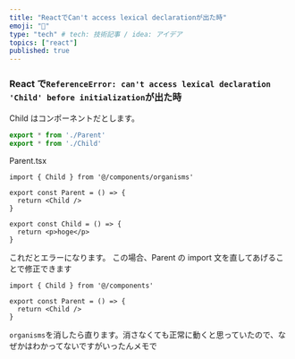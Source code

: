 ```yaml
---
title: "ReactでCan't access lexical declarationが出た時"
emoji: "🤖"
type: "tech" # tech: 技術記事 / idea: アイデア
topics: ["react"]
published: true
---
```


### React で`ReferenceError: can't access lexical declaration 'Child' before initialization`が出た時

Child はコンポーネントだとします。

```tsx:components/organisms/index.ts
export * from './Parent'
export * from './Child'
```

Parent.tsx

```tsx:Parent.tsx
import { Child } from '@/components/organisms'

export const Parent = () => {
  return <Child />
}
```

```tsx:Child.tsx
export const Child = () => {
  return <p>hoge</p>
}
```

これだとエラーになります。
この場合、Parent の import 文を直してあげることで修正できます

```tsx:Parent.tsx
import { Child } from '@/components'

export const Parent = () => {
  return <Child />
}
```

`organisms`を消したら直ります。消さなくても正常に動くと思っていたので、なぜかはわかってないですがいったんメモで
